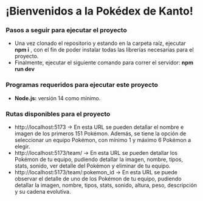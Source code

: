 # ¡Bienvenidos a la Pokédex de Kanto!

### Pasos a seguir para ejecutar el proyecto

- Una vez clonado el repositorio y estando en la carpeta raíz, ejecutar **npm i** , con el fin de poder instalar todas las librerías necesarias para el proyecto.
- Finalmente, ejecutar el siguiente comando para correr el servidor:  **npm run dev**


### Programas requeridos para ejecutar este proyecto

- **Node.js:** versión 14 como mínimo.


### Rutas disponibles para el proyecto

- http://localhost:5173 -> En esta URL se pueden detallar el nombre e imagen de los primeros 151 Pokémon. Además, se tiene la opción de seleccionar un equipo Pokémon, con mínimo 1 y máximo 6 Pokémon a elegir.
- http://localhost:5173/team/ -> En esta URL se pueden detallar los Pokémon de tu equipo, pudiendo detallar la imagen, nombre, tipos, stats, sonido, ver detalle del Pokémon y eliminar de tu equipo.
- http://localhost:5173/team/:pokemon_id -> En esta URL se puede observar el detalle de uno de los Pokémon de tu equipo, pudiendo detallar la imagen, nombre, tipos, stats, sonido, altura, peso, descripción y su cadena evolutiva.